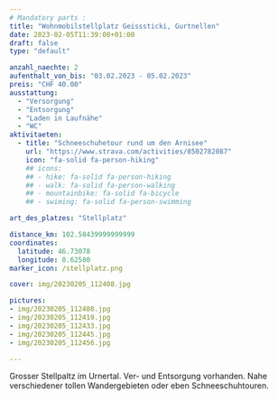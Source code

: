 ```yaml
---
# Mandatory parts :
title: "Wohnmobilstellplatz Geisssticki, Gurtnellen"
date: 2023-02-05T11:39:08+01:00
draft: false
type: "default"

anzahl_naechte: 2
aufenthalt_von_bis: "03.02.2023 - 05.02.2023"
preis: "CHF 40.00"
ausstattung:
  - "Versorgung"
  - "Entsorgung"
  - "Laden in Laufnähe"
  - "WC"
aktivitaeten:
  - title: "Schneeschuhetour rund um den Arnisee"
    url: "https://www.strava.com/activities/8502782087"
    icon: "fa-solid fa-person-hiking"
    ## icons:
    ## - hike: fa-solid fa-person-hiking
    ## - walk: fa-solid fa-person-walking
    ## - mountainbike: fa-solid fa-bicycle
    ## - swiming: fa-solid fa-person-swimming

art_des_platzes: "Stellplatz"

distance_km: 102.58439999999999
coordinates:
  latitude: 46.73078
  longitude: 8.62580
marker_icon: /stellplatz.png

cover: img/20230205_112408.jpg

pictures: 
- img/20230205_112408.jpg
- img/20230205_112419.jpg
- img/20230205_112433.jpg
- img/20230205_112445.jpg
- img/20230205_112456.jpg

---
```

Grosser Stellpaltz im Urnertal. Ver- und Entsorgung vorhanden. Nahe verschiedener tollen Wandergebieten oder eben Schneeschuhtouren.